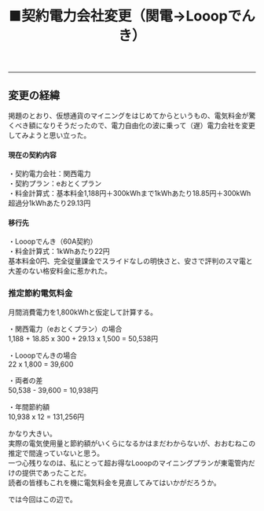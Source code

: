 ﻿---
layout: post
title: ■契約電力会社変更（関電→Looopでんき）
---
---

## **変更の経緯**

掲題のとおり、仮想通貨のマイニングをはじめてからというもの、電気料金が驚くべき額になりそうだったので、電力自由化の波に乗って（遅）電力会社を変更してみようと思い立った。  


#### **現在の契約内容**

・契約電力会社：関西電力  
・契約プラン：eおとくプラン  
・料金計算式：基本料金1,188円＋300kWhまで1kWhあたり18.85円＋300kWh超過分1kWhあたり29.13円  


#### **移行先**

・Looopでんき（60A契約）  
・料金計算式：1kWhあたり22円  
基本料金0円、完全従量課金でスライドなしの明快さと、安さで評判のスマ電と大差のない格安料金に惹かれた。  

### **推定節約電気料金**

月間消費電力を1,800kWhと仮定して計算する。  

・関西電力（eおとくプラン）の場合  
1,188 + 18.85 x 300 + 29.13 x 1,500 = 50,538円  

・Looopでんきの場合  
22 x 1,800 = 39,600  

・両者の差  
50,538 - 39,600 = 10,938円  

・年間節約額  
10,938 x 12 = 131,256円  

かなり大きい。  
実際の電気使用量と節約額がいくらになるかはまだわからないが、おおむねこの推定で間違っていないと思う。  
一つ心残りなのは、私にとって超お得なLooopのマイニングプランが東電管内だけの提供であったことだ。  
読者の皆様もこれを機に電気料金を見直してみてはいかがだろうか。  


では今回はこの辺で。  
